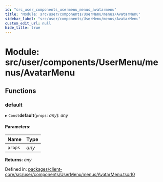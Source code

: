 ```yaml
---
id: "src_user_components_usermenu_menus_avatarmenu"
title: "Module: src/user/components/UserMenu/menus/AvatarMenu"
sidebar_label: "src/user/components/UserMenu/menus/AvatarMenu"
custom_edit_url: null
hide_title: true
---
```


# Module: src/user/components/UserMenu/menus/AvatarMenu

## Functions

### default

▸ `Const`**default**(`props`: *any*): *any*

#### Parameters:

Name | Type |
:------ | :------ |
`props` | *any* |

**Returns:** *any*

Defined in: [packages/client-core/src/user/components/UserMenu/menus/AvatarMenu.tsx:10](https://github.com/xr3ngine/xr3ngine/blob/65dfcf39a/packages/client-core/src/user/components/UserMenu/menus/AvatarMenu.tsx#L10)
